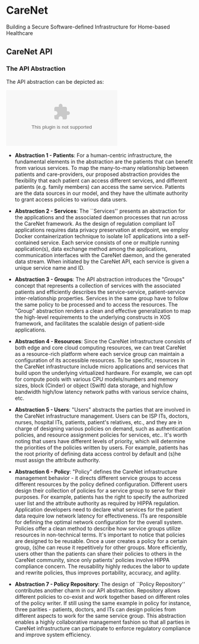 # CareNet
Building a Secure Software-defined Infrastructure for Home-based Healthcare


## CareNet API

### The API Abstraction

The API abstraction can be depicted as:

![alt text][abstraction]

[abstraction]: https://github.com/ACANETS/CareNet/blob/master/figs/API-v2.eps "The CareNet API Abstraction"

+ **Abstraction 1 - Patients**:
For a human-centric infrastructure, the fundamental elements in the abstraction are the patients that can benefit from various services. To map the many-to-many relationship between patients and care-providers, our proposed abstraction provides the flexibility that each patient can access different services, and different patients (e.g. family members) can access the same service. Patients are the data sources in our model, and they have the ultimate authority to grant access policies to various data users.

+ **Abstraction 2 - Services**:
The ``Services'' presents an abstraction for the applications and the associated daemon processes that run across the CareNet framework. As the design of regulation compliant IoT applications requires data privacy preservation at endpoint, we employ Docker containerization technique to isolate IoT applications into a self-contained service. Each service consists of one or multiple running application(s), data exchange method among the applications, communication interfaces with the CareNet daemon, and the generated data stream. When initiated by the CareNet API, each service is given a unique service name and ID.

+ **Abstraction 3 - Groups**:
The API abstraction introduces the "Groups" concept that represents a collection of services with the associated patients and efficiently describes the service-service, patient-service inter-relationship properties. Services in the same group have to follow the same policy to be processed and to access the resources. The "Group" abstraction renders a clean and effective generalization to map the high-level requirements to the underlying constructs in XOS framework, and facilitates the scalable design of patient-side applications.


+ **Abstraction 4 - Resources**:
Since the CareNet infrastructure consists of both edge and core cloud computing resources, we can treat CareNet as a resource-rich platform where each service group can maintain a configuration of its accessible resources. To be specific, resources in the CareNet infrastructure include micro applications and services that build upon the underlying virtualized hardware. For example, we can opt for compute pools with various CPU models/numbers and memory sizes, block (Cinder) or object (Swift) data storage, and high/low bandwidth high/low latency network paths with various service chains, etc.

+ **Abstraction 5 - Users**:
"Users" abstracts the parties that are involved in the CareNet infrastructure management. Users can be ISP ITs, doctors, nurses, hospital ITs, patients, patient's relatives, etc., and they are in charge of designing various policies on demand, such as authentication policies, and resource assignment policies for services, etc.. It's worth noting that users have different levels of priority, which will determine the priorities of the policies written by users. For example, patients has the root priority of defining data access control by default and (s)he must assign the attribute authority.

+ **Abstraction 6 - Policy**:
"Policy" defines the CareNet infrastructure management behavior - it directs different service groups to access different resources by the policy defined configuration. Different users design their collection of policies for a service group to serve for their purposes. For example, patients has the right to specify the authorized user list and the attribute authority as required by HIPPA regulation. Application developers need to declare what services for the patient data require low network latency for effectiveness. ITs are responsible for defining the optimal network configuration for the overall system.
Policies offer a clean method to describe how service groups utilize resources in non-technical terms. It's important to notice that policies are designed to be reusable. Once a user creates a policy for a certain group, (s)he can reuse it repetitively for other groups. More efficiently, users other than the patients can share their policies to others in the CareNet community, since only patients' policies involve HIPPA compliance concern. The reusability highly reduces the labor to update and rewrite policies, thus improves portability, accuracy, and agility.

+ **Abstraction 7 - Policy Repository**:
The design of ``Policy Repository'' contributes another charm in our API abstraction. Repository allows different policies to co-exist and work together based on different roles of the policy writer. If still using the same example in policy for instance, three parities - patients, doctors, and ITs can design policies from different aspects to work for the same service group. This abstraction enables a highly collaborative management fashion so that all parties in CareNet infrastructure can participate to enforce regulatory compliance and improve system efficiency.